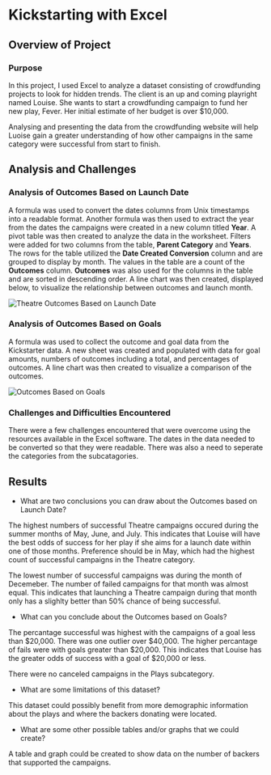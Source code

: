 # Kickstarting with Excel

## Overview of Project

### Purpose
In this project, I used Excel to analyze a dataset consisting of crowdfunding projects to look for hidden trends. The client is an up and coming playright named Louise. She wants to start a crowdfunding campaign to fund her new play, Fever. Her initial estimate of her budget is over $10,000. 

Analysing and presenting the data from the crowdfunding website will help Luoise gain a greater understanding of how other campaigns in the same category were successful from start to finish. 

## Analysis and Challenges

### Analysis of Outcomes Based on Launch Date
A formula was used to convert the dates columns from Unix timestamps into a readable format. Another formula was then used to extract the year from the dates the campaigns were created in a new column titled **Year**. A pivot table was then created to analyze the data in the worksheet. Filters were added for two columns from the table, **Parent Category** and **Years**. The rows for the table utilized the **Date Created Conversion** column and are grouped to display by month. The values in the table are a count of the **Outcomes** column. **Outcomes** was also used for the columns in the table and are sorted in descending order. A line chart was then created, displayed below, to visualize the relationship between outcomes and launch month.

![Theatre Outcomes Based on Launch Date](/assets/resources/Theater_Outcomes_vs_Launch.png)

### Analysis of Outcomes Based on Goals
A formula was used to collect the outcome and goal data from the Kickstarter data. A new sheet was created and populated with data for goal amounts, numbers of outcomes including a total, and percentages of outcomes. A line chart was then created to visualize a comparison of the outcomes.

![Outcomes Based on Goals](kickstarter-analysis/resources/Outcomes_vs_Goals.png)

### Challenges and Difficulties Encountered
There were a few challenges encountered that were overcome using the resources available in the Excel software. The dates in the data needed to be converted so that they were readable. There was also a need to seperate the categories from the subcatagories.

## Results

- What are two conclusions you can draw about the Outcomes based on Launch Date?

The highest numbers of successful Theatre campaigns occured during the summer months of May, June, and July. This indicates that Louise will have the best odds of success for her play if she aims for a launch date within one of those months. Preference should be in May, which had the highest count of successful campaigns in the Theatre category.

The lowest number of successful campaigns was during the month of Decemeber. The number of failed campaigns for that month was almost equal. This indicates that launching a Theatre campaign during that month only has a slighlty better than 50% chance of being successful.

- What can you conclude about the Outcomes based on Goals?

The percantage successful was highest with the campaigns of a goal less than $20,000. There was one outlier over $40,000. The higher percantage of fails were with goals greater than $20,000. This indicates that Louise has the greater odds of success with a goal of $20,000 or less.

There were no canceled campaigns in the Plays subcategory.

- What are some limitations of this dataset?

This dataset could possibly benefit from more demographic information about the plays and where the backers donating were located.

- What are some other possible tables and/or graphs that we could create?

A table and graph could be created to show data on the number of backers that supported the campaigns.
